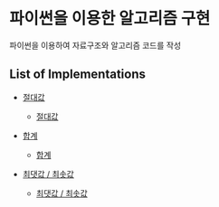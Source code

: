 



파이썬을 이용한 알고리즘 구현
=========================================
파이썬을 이용하여 자료구조와 알고리즘 코드를 작성


## List of Implementations

- [절대값](https://github.com/leebaro/python-algorithms/blob/master/001.Absuolute%20Value/)
    - [절대값](https://github.com/leebaro/python-algorithms/blob/master/001.Absuolute%20Value/Absolute%20Value.ipynb)

- [합계](https://github.com/leebaro/python-algorithms/tree/master/002.Sum)
    - [합계](https://github.com/leebaro/python-algorithms/blob/master/002.Sum/Sum.ipynb)

- [최댓값 / 최솟값](https://github.com/leebaro/python-algorithms/tree/master/003.Maximum)
    - [최댓값 / 최솟값](https://github.com/leebaro/python-algorithms/blob/master/003.Maximum/Maximum.ipynb)
